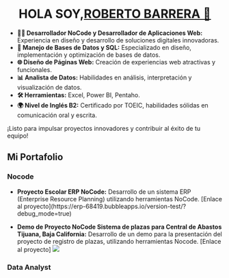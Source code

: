 
<!DOCTYPE html>
<html lang="es">
<body>
  <div class="container">
    <h1 align="center">HOLA SOY,<a href="http://www.linkedin.com/in/roberto-barrera-hidalgo-a53238253" target="_blank" rel="noopener noreferrer">ROBERTO BARRERA 👋</a></h1>
    <ul>
      <li>
        <strong>👨‍💻 Desarrollador NoCode y Desarrollador de Aplicaciones Web:</strong> Experiencia en diseño y desarrollo de soluciones digitales innovadoras.
      </li>
      <li>
        <strong>💾 Manejo de Bases de Datos y SQL:</strong> Especializado en diseño, implementación y optimización de bases de datos.
      </li>
      <li>
        <strong>🌐 Diseño de Páginas Web:</strong> Creación de experiencias web atractivas y funcionales.
      </li>
      <li>
        <strong>📊 Analista de Datos:</strong> Habilidades en análisis, interpretación y visualización de datos.
      </li>
      <li>
        <strong>🛠️ Herramientas:</strong> Excel, Power BI, Pentaho.
      </li>
      <li>
        <strong>🌍 Nivel de Inglés B2:</strong> Certificado por TOEIC, habilidades sólidas en comunicación oral y escrita.
      </li>
    </ul>
    <p>¡Listo para impulsar proyectos innovadores y contribuir al éxito de tu equipo!</p>
    <h2>Mi Portafolio</h2>
    <h3>Nocode</h3>
    <ul>
      <li>
        <strong>Proyecto Escolar ERP NoCode:</strong> Desarrollo de un sistema ERP (Enterprise Resource Planning) utilizando herramientas NoCode. [Enlace al proyecto](https://erp-68419.bubbleapps.io/version-test/?debug_mode=true)
      </li>
    </ul>
    <ul>
      <li>
        <strong>Demo de Proyecto NoCode Sistema de plazas para Central de Abastos Tijuana, Baja California:</strong> Desarrollo de un demo para la presentación del proyecto de registro de plazas, utilizando herramientas Nocode. [Enlace al proyecto] <img src="E:\Descargas\Plazas.jpg">
      </li>
    </ul>
    <h3>Data Analyst</h3>
    <!-- Aquí puedes añadir más proyectos bajo la categoría "Data Analyst" -->

  </div>
</body>
</html>
